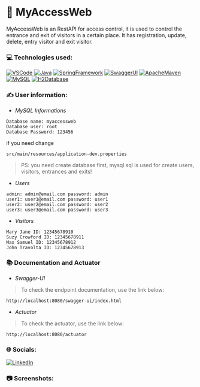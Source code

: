 # 👮 MyAccessWeb
MyAccessWeb is an RestAPI for access control, it is used to control the entrance and exit of visitors in a certain place. It has registration, update, delete, entry visitor and exit visitor.

### 💻 Technologies used:
[![VSCode](https://img.shields.io/badge/VSCode-1.85.1-3F3F3F.svg?style=flat&labelColor=%23007ACC&logo=visualstudiocode&logoColor=white)](https://code.visualstudio.com/)
[![Java](https://img.shields.io/badge/Java-17-3F3F3F.svg?style=flat&labelColor=%23FF0000&logo=java&logoColor=white)](https://www.oracle.com/br/java/technologies/downloads/#java17)
[![SpringFramework](https://img.shields.io/badge/Spring_Framework-3.1.7-3F3F3F.svg?style=flat&labelColor=%236DB33F&logo=spring&logoColor=white)](https://spring.io/)
[![SwaggerUI](https://img.shields.io/badge/Swagger--UI-SpringDoc_2.3.0-3F3F3F.svg?style=flat&labelColor=%236DB33F&logo=swagger&logoColor=white)](https://swagger.io/)
[![ApacheMaven](https://img.shields.io/badge/Maven-4.0.0-3F3F3F.svg?style=flat&labelColor=%23C71A36&logo=Apache%20Maven&logoColor=white)](https://maven.apache.org/)
[![MySQL](https://img.shields.io/badge/MySql-8-3F3F3F.svg?style=flat&labelColor=%234479A1&logo=mysql&logoColor=white)](https://dev.mysql.com/downloads/)
[![H2Database](https://img.shields.io/badge/H2--Database-2.2-3F3F3F.svg?style=flat&labelColor=%230000FF&logo=h2db&logoColor=white)](https://www.h2database.com/)

### ✍️ User information:
- *MySQL Informations*
```
Database name: myaccessweb
Database user: root
Database Password: 123456
```
if you need change
```
src/main/resources/application-dev.properties
```
> PS: you need create database first, mysql.sql is used for create users, visitors, entrances and exits!

- *Users*
```
admin: admin@email.com password: admin
user1: user1@email.com password: user1
user2: user2@email.com password: user2
user3: user3@email.com password: user3
```

- *Visitors*
```
Mary Jane ID: 12345678910
Suzy Crowford ID: 12345678911
Max Samuel ID: 12345678912
John Travolta ID: 12345678913
```

### 📚 Documentation and Actuator
- *Swagger-UI*
> To check the endpoint documentation, use the link below:
```
http://localhost:8080/swagger-ui/index.html
```

- *Actuator*
> To check the actuator, use the link below:
```
http://localhost:8080/actuator
```

### 🌐 Socials:
[![LinkedIn](https://img.shields.io/badge/LinkedIn-0A66C2.svg?style=social&logo=linkedin&logoColor=0A66C2)](https://www.linkedin.com/in/brunomsoares/)

### 📷 Screenshots:
<a href="#" target="_blank" title=""><img src="#" alt=""/></a> 
<a href="#" target="_blank" title=""><img src="#" alt=""/></a> 
<a href="#" target="_blank" title=""><img src="#" alt=""/></a> \
<a href="#" target="_blank" title=""><img src="#" alt=""/></a> 
<a href="#" target="_blank" title=""><img src="#" alt=""/></a> 
<a href="#" target="_blank" title=""><img src="#" alt=""/></a> \
<a href="#" target="_blank" title=""><img src="#" alt=""/></a> 
<a href="#" target="_blank" title=""><img src="#" alt=""/></a> 
<a href="#" target="_blank" title=""><img src="#" alt=""/></a>
